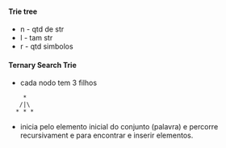 #### Trie tree

- n - qtd de str
- l - tam str
- r - qtd simbolos


#### Ternary Search Trie
- cada nodo tem 3 filhos
```
    *
   /|\
  * * *
```
- inicia pelo elemento inicial do conjunto (palavra) e percorre recursivament e para encontrar e inserir elementos.